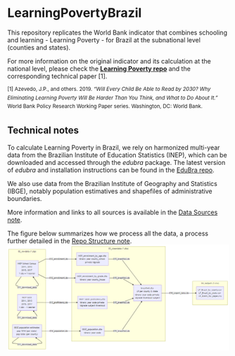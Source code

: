 # LearningPovertyBrazil

This repository replicates the World Bank indicator that combines schooling and learning - Learning Poverty - for Brazil at the subnational level (counties and states).

For more information on the original indicator and its calculation at the national level, please check the [**Learning Poverty repo**](https://github.com/worldbank/LearningPoverty) and the corresponding technical paper [1].

<sup>[1] Azevedo, J.P., and others. 2019. _“Will Every Child Be Able to Read by 2030? Why Eliminating Learning Poverty Will Be Harder Than You Think, and What to Do About It.”_ World Bank Policy Research Working Paper series. Washington, DC: World Bank.</sup>

## Technical notes

To calculate Learning Poverty in Brazil, we rely on harmonized multi-year data from the Brazilian Institute of Education Statistics (INEP), which can be downloaded and accessed through the _edubra_ package. The latest version of _edubra_ and installation instructions can be found in the [EduBra repo](https://github.com/dianagold/edubra).

We also use data from the Brazilian Institute of Geography and Statistics (IBGE), notably population estimatives and shapefiles of administrative boundaries.

More information and links to all sources is available in the [Data Sources note](https://github.com/dianagold/LearningPovertyBrazil/blob/master/00_documentation/Data_Sources.md).  

The figure below summarizes how we process all the data, a process further detailed in the [Repo Structure note](https://github.com/dianagold/LearningPovertyBrazil/blob/master/00_documentation/Repo_Structure.md).  
![flowchart](00_documentation/00_flowchart_mermaid.png)
